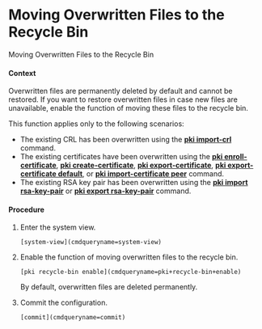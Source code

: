 Moving Overwritten Files to the Recycle Bin
===========================================

Moving Overwritten Files to the Recycle Bin

#### Context

Overwritten files are permanently deleted by default and cannot be restored. If you want to restore overwritten files in case new files are unavailable, enable the function of moving these files to the recycle bin.

This function applies only to the following scenarios:

* The existing CRL has been overwritten using the [**pki import-crl**](cmdqueryname=pki+import-crl) command.
* The existing certificates have been overwritten using the [**pki enroll-certificate**](cmdqueryname=pki+enroll-certificate), [**pki create-certificate**](cmdqueryname=pki+create-certificate), [**pki export-certificate**](cmdqueryname=pki+export-certificate), [**pki export-certificate default**](cmdqueryname=pki+export-certificate+default), or [**pki import-certificate peer**](cmdqueryname=pki+import-certificate+peer) command.
* The existing RSA key pair has been overwritten using the [**pki import rsa-key-pair**](cmdqueryname=pki+import+rsa-key-pair) or [**pki export rsa-key-pair**](cmdqueryname=pki+export+rsa-key-pair) command.

#### Procedure

1. Enter the system view.
   
   
   ```
   [system-view](cmdqueryname=system-view)
   ```
2. Enable the function of moving overwritten files to the recycle bin.
   
   
   ```
   [pki recycle-bin enable](cmdqueryname=pki+recycle-bin+enable)
   ```
   
   
   
   By default, overwritten files are deleted permanently.
3. Commit the configuration.
   
   
   ```
   [commit](cmdqueryname=commit)
   ```